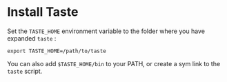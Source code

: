 # Install Taste

Set the `TASTE_HOME` environment variable to the folder where
you have expanded `taste` :

    export TASTE_HOME=/path/to/taste

You can also add `$TASTE_HOME/bin` to your PATH, or create a sym link to
the `taste` script.